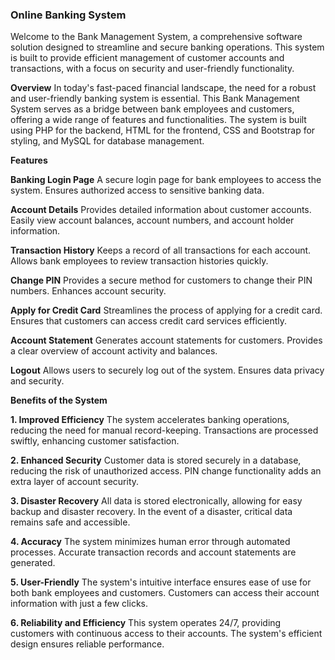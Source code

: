 <h3>Online Banking System</h3>
Welcome to the Bank Management System, a comprehensive software solution designed to streamline and secure banking operations. This system is built to provide efficient management of customer accounts and transactions, with a focus on security and user-friendly functionality.

**Overview**
In today's fast-paced financial landscape, the need for a robust and user-friendly banking system is essential. This Bank Management System serves as a bridge between bank employees and customers, offering a wide range of features and functionalities. The system is built using PHP for the backend, HTML for the frontend, CSS and Bootstrap for styling, and MySQL for database management.

**Features**

**Banking Login Page**
A secure login page for bank employees to access the system. Ensures authorized access to sensitive banking data.

**Account Details**
Provides detailed information about customer accounts. Easily view account balances, account numbers, and account holder information.

**Transaction History**
Keeps a record of all transactions for each account. Allows bank employees to review transaction histories quickly.

**Change PIN**
Provides a secure method for customers to change their PIN numbers. Enhances account security.

**Apply for Credit Card**
Streamlines the process of applying for a credit card. Ensures that customers can access credit card services efficiently.

**Account Statement**
Generates account statements for customers. Provides a clear overview of account activity and balances.

**Logout**
Allows users to securely log out of the system. Ensures data privacy and security.

**Benefits of the System**

**1. Improved Efficiency**
The system accelerates banking operations, reducing the need for manual record-keeping. Transactions are processed swiftly, enhancing customer satisfaction.

**2. Enhanced Security**
Customer data is stored securely in a database, reducing the risk of unauthorized access. PIN change functionality adds an extra layer of account security.

**3. Disaster Recovery**
All data is stored electronically, allowing for easy backup and disaster recovery. In the event of a disaster, critical data remains safe and accessible.

**4. Accuracy**
The system minimizes human error through automated processes. Accurate transaction records and account statements are generated.

**5. User-Friendly**
The system's intuitive interface ensures ease of use for both bank employees and customers. Customers can access their account information with just a few clicks.

**6. Reliability and Efficiency**
This system operates 24/7, providing customers with continuous access to their accounts. The system's efficient design ensures reliable performance.
